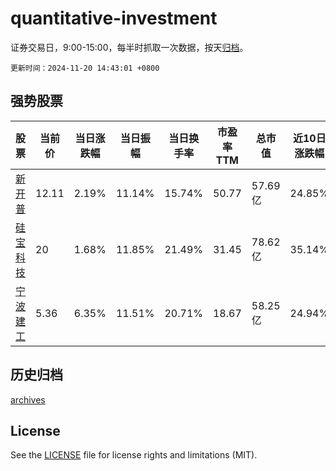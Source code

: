 # quantitative-investment

证券交易日，9:00-15:00，每半时抓取一次数据，按天[归档](archives)。

`更新时间：2024-11-20 14:43:01 +0800`

## 强势股票

|股票|当前价|当日涨跌幅|当日振幅|当日换手率|市盈率TTM|总市值|近10日涨跌幅|
|----|----|----|----|----|----|----|----|
|[新开普](https://xueqiu.com/S/SZ300248)|12.11|2.19%|11.14%|15.74%|50.77|57.69亿|24.85%|
|[硅宝科技](https://xueqiu.com/S/SZ300019)|20|1.68%|11.85%|21.49%|31.45|78.62亿|35.14%|
|[宁波建工](https://xueqiu.com/S/SH601789)|5.36|6.35%|11.51%|20.71%|18.67|58.25亿|24.94%|

## 历史归档

[archives](archives)

## License

See the [LICENSE](LICENSE) file for license rights and limitations (MIT).